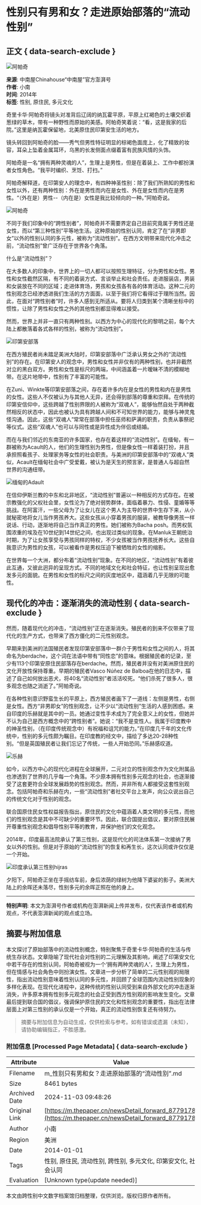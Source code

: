 # 性别只有男和女？走进原始部落的“流动性别”

## 正文 { data-search-exclude }


![阿帕奇](https://image.thepaper.cn/publish/interaction/image/2/782/389.jpg)

**来源**: 中南屋Chinahouse“中南屋”官方澎湃号  
**作者**: 小南  
**时间**: 2014年  
**标签**: 性别, 原住民, 多元文化

奇里卡华·阿帕奇将镜头对准背后辽阔的纳瓦霍平原，平原上红褐色的土壤交织着葱绿的草木，带有一种野性而原始的美感。阿帕奇笑着说：“看，这是我家的后院。”这里是纳瓦霍保留地，北美原住民印第安生活的地方。

镜头转回到阿帕奇的脸——秀气但男性特征明显的棕褐色面庞上，化了精致的妆容，耳朵上坠着金属耳环，乌黑的长发侧面点缀着富有民族风情的头饰。

阿帕奇是一名“拥有两种灵魂的人”，生理上是男性，但是在着装上、工作中都扮演者女性角色。“我平时编织、烹饪、打扫。”

阿帕奇解释道，在印第安人的理念中，有四种神圣性别：除了我们所熟知的男性和女性以外，还有两种性别：外在是男性而内在是女性、外在是女性而内在是男性。“（外在是）男性--（内在是）女性是我比较倾向的一种。”阿帕奇说。

![阿帕奇](https://imagepphcloud.thepaper.cn/pph/image/83/788/13.jpg)

不同于我们印象中的“跨性别者”，阿帕奇并不需要界定自己目前究竟属于男性还是女性，而以“第三种性别”平等地生活。这种原始的性别认同，肯定了在“非男即女”以外的性别认同的多元性，被称为“流动性别”。在西方文明带来现代化冲击之前，“流动性别”曾广泛存在于世界各个角落。

什么是“流动性别”？

在大多数人的印象中，世界上的一切人都可以按照生理特征，分为男性和女性。男性和女性截然区隔，有不同的着装方式、言谈举止和社会责任。走进服装店，男装和女装放在不同的区域；走进体育场，男孩和女孩各有各的体育活动。这种二元的性别观念已经渗透进我们生活的方方面面，以至于我们将它看得过于理所当然。因此，在面对“跨性别者”时，许多人感到无所适从。要将人归类到某个清晰坐标中的惯性，让除了男性和女性之外的其他性别都显得难以接受。

然而，世界上并非一直只有两种性别。以西方为中心的现代化的黎明之前，每个大陆上都散落着各式各样的性别，被称为“流动性别”。

![印第安部落](https://imagepphcloud.thepaper.cn/pph/image/83/788/16.jpg)

在西方殖民者尚未踏足美洲大陆时，印第安部落中广泛承认男女之外的“流动性别”的存在。在印第安人的观念中，男性和女性并非仅有的两种性别，也并非截然对立的黑白双方。男性和女性是标尺的两端，中间涵盖着一片暧昧不清的模糊地带。在这片地带中，性别有了丰富的可能性。

在Zuni、Winkte等印第安部落之间，存在着许多内在是女性的男性和内在是男性的女性。这些人不仅被认为与其他人无异，还会得到部落的尊重和崇拜。在传统的印第安信仰中，这些跨越了性别界限的人被称为“双魂人”，能够怡然自处于两种截然相反的状态中，因此也被认为具有跨越人间和不可知世界的能力，能够与神灵鬼怪沟通。因此，这些“双魂人”常常在部落中担任巫师和萨满的职责，负责从事祭祀等仪式。这些“双魂人”也可以与同性或是异性成为伴侣或结婚。

而在与我们邻近的东南亚的许多国家，也存在着这样的“流动性别”。在缅甸，有一群被称为Acault的人，他们的生理性别为男性，但是像女性一样着装打扮，并且承担照看孩子、处理家务等女性的社会职责。与美洲的印第安部落中的“双魂人”类似，Acault在缅甸社会中广受爱戴，被认为是天生的预言家，是普通人与超自然世界的沟通纽带。

![缅甸的Adault](https://imagepphcloud.thepaper.cn/pph/image/83/788/17.jpg)

在信仰伊斯兰教的中东和北非地区，“流动性别”普遍以一种相反的方式存在。在被宗教强化的父权社会里，女性沦为了绝对弱势群体，面临着暴力、性侵、童婚等等挑战。在阿富汗，一些父母为了让女儿在这个男人为主导的世界中生存下来，从小就秘密地将女儿当作男孩养大。这些女孩从小穿着男孩的服装，被教导像男孩一样说话、行动，逐渐地将自己当作真正的男性。她们被称为Bacha posh。而男权氛围浓重的埃及在10世纪到14世纪之间，也出现过类似的现象。在Manluk王朝统治时期，为了让女孩享受与男孩同样的特权，不少女孩被当作男孩抚养长大。这些自我意识为男性的女孩，可以被看作是男权压迫下被牺牲的女性的缩影。

在世界每一个大洲，都分布着“流动性别”现象。在不同的地区，“流动性别”有着彼此互通，又彼此迥异的呈现方式。不同的地域文化和社会特征，也让性别呈现出愈发多元的面貌。在男性和女性的标尺之间的灰度地区中，蕴涵着几乎无限的可能性。

## 现代化的冲击：逐渐消失的流动性别 { data-search-exclude }

然而，随着现代化的冲击，“流动性别”正在逐渐消失。殖民者的到来不仅带来了现代化的生产方式，也带来了西方僵化的二元性别观念。

早期来到美洲的法国殖民者发现印第安部落中一群介于男性和女性之间的人，将其命名为berdache，这个词在法语中带有“同性恋”的意味。根据殖民者的记录，至少有113个印第安原住民部落存在berdache。然而，殖民者并没有对美洲原住民的文化开放性保持尊重。早期的殖民者Vasco Núñez de Balboa在他的日志中，描述了自己如何放出恶犬，将40名“流动性别”者活活咬死。“他们杀死了很多人，很多观念也随之消逝了。”阿帕奇说。

在各种性别意识野蛮生长的平原上，西方殖民者画下了一道线：左侧是男性，右侧是女性。西方“非男即女”的性别观念，让不少以“流动性别”生活的人感到困惑。来自印度的乐赫就是其中的一员。她通过变性手术成为了完全意义上的女性，但她并不认为自己是西方概念中的“跨性别者”。她说：“我不是变性人。我属于印度教中的神圣性别，（在印度传统观念中）有祝福和诅咒的能力。”在印度几千年的文化传统中，性别的多元性颇为瞩目。在印度教的经文中，描绘了多达20-28种性别。“但是英国殖民者让我们忘记了传统，一些人开始恐同。”乐赫感叹道。

![乐赫](https://imagepphcloud.thepaper.cn/pph/image/83/788/21.jpg)

如今，以西方中心的现代化进程在全球展开，二元对立的性别观念作为文化附属品也渗透到了世界的几乎每一个角落。不少原本拥有性别多元观念的社会，也逐渐接受了这套更符合全球发展趋势的性别观念。然而，并非所有人都接受这套性别观念。包括阿帕奇和乐赫在内，一些“流动性别”者社交平台上发声，向公众说出自己的传统文化对于性别的观念。

联合国原住民女性权益报告指出，原住民的文化中蕴涵着人类文明的多元性，而他们的性别观念是其中不可缺少的重要环节。因此，联合国提出倡议，要对原住民展开尊重性别观念和倡导性别平等的教育，并保护他们的文化观念。

2014年，印度最高法院承认了第三性别，这是现代化的司法体系第一次接纳了男女以外的性别。但是对于原始的“流动性别”的恢复和再生长，这次认同或许仅仅是一个开始。

![印度承认第三性别hijras](https://imagepphcloud.thepaper.cn/pph/image/83/788/26.jpg)

夕阳下，阿帕奇正坐在手摇纺车前，身后浓荫的绿树为他降下婆娑的影子。美洲大陆上的余晖还未落尽，性别多元的余晖正照在他的身上。

---

**特别声明**: 本文为澎湃号作者或机构在澎湃新闻上传并发布，仅代表该作者或机构观点，不代表澎湃新闻的观点或立场。

## 摘要与附加信息

<!-- tcd_abstract -->
本文探讨了原始部落中的流动性别概念，特别聚焦于奇里卡华·阿帕奇的生活与传统生存状态。文章隐喻了现代社会对性别的二元理解及其影响，阐述了印第安文化中若干存在的性别认同，阿帕奇被视为一个‘拥有两种灵魂的人’，生理上为男性，但在情感与社会角色中则扮演女性。文章进一步分析了简单的二元性别观的局限性，指出流动性别意味着性别认同的多元性，并回顾了全球范围内流动性别现象的多样化表现。在现代化进程中，这种传统的性别认同受到来自外部文化的冲击逐渐消失，许多原本拥有性别多元观念的社会正受到西方性别观的影响发生变化。文章最后提到联合国的倡议，强调保护原住民的文化和性别观念的重要性，指出在法律层面上对第三性别的承认仅是一个开始，真正的流动性别恢复还有待努力。
<!-- tcd_abstract_end -->

> 摘要与附加信息为自动生成，仅供检索与参考。如有错误或遗漏（未知），请协助编辑指正，不胜感激。

### 附加信息 [Processed Page Metadata] { data-search-exclude }

| Attribute       | Value                                  |
|-----------------|----------------------------------------|
| Filename        | m_性别只有男和女？走进原始部落的“流动性别”.md                             |
| Size            | 8461 bytes                           |
| Archived Date   | 2024-11-03 09:48:26                             |
| Original Link   | [https://m.thepaper.cn/newsDetail_forward_8779178](https://m.thepaper.cn/newsDetail_forward_8779178)                       |
| Author          | 小南                               |
| Region          | 美洲                               |
| Date            | 2014-01-01                                 |
| Tags            | 性别, 原住民, 流动性别, 跨性别, 多元文化, 印第安文化, 社会认同                                 |
| Evaluation            | [Unknown type(update needed)]                                 |
<!-- tcd_table_end -->

本文由跨性别中文数字档案馆归档整理，仅供浏览。版权归原作者所有。
